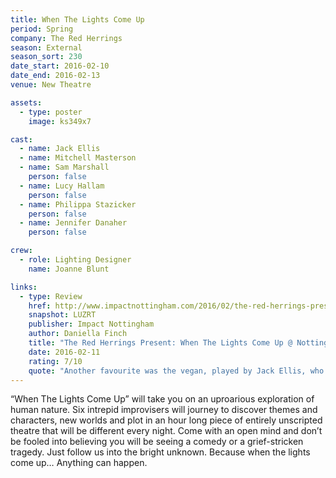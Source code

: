 ```yaml
---
title: When The Lights Come Up
period: Spring
company: The Red Herrings
season: External
season_sort: 230
date_start: 2016-02-10
date_end: 2016-02-13
venue: New Theatre

assets:
  - type: poster
    image: ks349x7

cast:
  - name: Jack Ellis
  - name: Mitchell Masterson
  - name: Sam Marshall
    person: false
  - name: Lucy Hallam
    person: false
  - name: Philippa Stazicker
    person: false
  - name: Jennifer Danaher
    person: false

crew:
  - role: Lighting Designer
    name: Joanne Blunt

links:
  - type: Review
    href: http://www.impactnottingham.com/2016/02/the-red-herrings-present-when-the-lights-come-up-nottingham-new-theatre/
    snapshot: LUZRT
    publisher: Impact Nottingham
    author: Daniella Finch
    title: "The Red Herrings Present: When The Lights Come Up @ Nottingham New Theatre"
    date: 2016-02-11
    rating: 7/10
    quote: "Another favourite was the vegan, played by Jack Ellis, who worked in McDonald’s and couldn’t refrain from throwing Big Macs at the customers in an act of defiance.  "
---
```


“When The Lights Come Up” will take you on an uproarious exploration of human nature. Six intrepid improvisers will journey to discover themes and characters, new worlds and plot in an hour long piece of entirely unscripted theatre that will be different every night. Come with an open mind and don’t be fooled into believing you will be seeing a comedy or a grief-stricken tragedy. Just follow us into the bright unknown. Because when the lights come up… Anything can happen.
